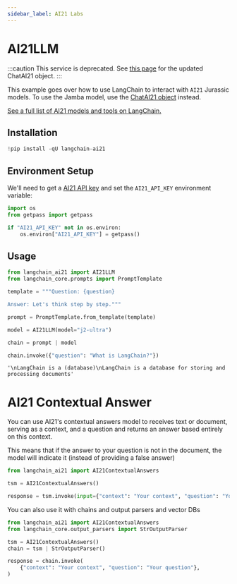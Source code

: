 ```yaml
---
sidebar_label: AI21 Labs
---
```


# AI21LLM

:::caution This service is deprecated.
See [this page](https://python.langchain.com/docs/integrations/chat/ai21/) for the updated ChatAI21 object. :::

This example goes over how to use LangChain to interact with `AI21` Jurassic models. To use the Jamba model, use the [ChatAI21 object](https://python.langchain.com/docs/integrations/chat/ai21/) instead.

[See a full list of AI21 models and tools on LangChain.](https://pypi.org/project/langchain-ai21/)

## Installation


```python
!pip install -qU langchain-ai21
```

## Environment Setup

We'll need to get a [AI21 API key](https://docs.ai21.com/) and set the `AI21_API_KEY` environment variable:


```python
import os
from getpass import getpass

if "AI21_API_KEY" not in os.environ:
    os.environ["AI21_API_KEY"] = getpass()
```

## Usage


```python
from langchain_ai21 import AI21LLM
from langchain_core.prompts import PromptTemplate

template = """Question: {question}

Answer: Let's think step by step."""

prompt = PromptTemplate.from_template(template)

model = AI21LLM(model="j2-ultra")

chain = prompt | model

chain.invoke({"question": "What is LangChain?"})
```



```output
'\nLangChain is a (database)\nLangChain is a database for storing and processing documents'
```


# AI21 Contextual Answer

You can use AI21's contextual answers model to receives text or document, serving as a context,
and a question and returns an answer based entirely on this context.

This means that if the answer to your question is not in the document,
the model will indicate it (instead of providing a false answer)


```python
from langchain_ai21 import AI21ContextualAnswers

tsm = AI21ContextualAnswers()

response = tsm.invoke(input={"context": "Your context", "question": "Your question"})
```

You can also use it with chains and output parsers and vector DBs


```python
from langchain_ai21 import AI21ContextualAnswers
from langchain_core.output_parsers import StrOutputParser

tsm = AI21ContextualAnswers()
chain = tsm | StrOutputParser()

response = chain.invoke(
    {"context": "Your context", "question": "Your question"},
)
```
